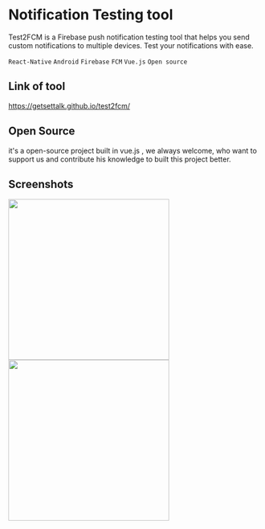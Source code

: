 # Notification Testing tool
Test2FCM is a Firebase push notification testing tool that helps you send custom notifications to multiple devices. Test your notifications with ease.

 `React-Native` `Android` `Firebase` `FCM` `Vue.js` `Open source`

## Link of tool
https://getsettalk.github.io/test2fcm/

## Open Source
it's a open-source project built in vue.js , we always welcome, who want to support us and contribute his knowledge to built this project better.

## Screenshots
<image src="https://github.com/getsettalk/test2fcm/assets/49394996/d74c6248-1a91-43fd-b722-8008019f7eee" width="320" />

<image src="https://github.com/getsettalk/test2fcm/assets/49394996/6f87c39c-a7f2-45d1-ae34-eae813bd20eb" width="320" />

